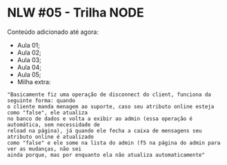 # NLW #05 - Trilha NODE

Conteúdo adicionado até agora:
- Aula 01;
- Aula 02;
- Aula 03;
- Aula 04;
- Aula 05;
- Milha extra: 
```
"Basicamente fiz uma operação de disconnect do client, funciona da seguinte forma: quando
o cliente manda menagem ao suporte, caso seu atributo online esteja como "false", ele atualiza
no banco de dados e volta a exibir ao admin (essa operação é automática, sem necessidade de
reload na página), já quando ele fecha a caixa de mensagens seu atributo online é atualizado
como "false" e ele some na lista do admin (f5 na página do admin para ver as mudanças, não sei
ainda porque, mas por enquanto ela não atualiza automaticamente"
```
